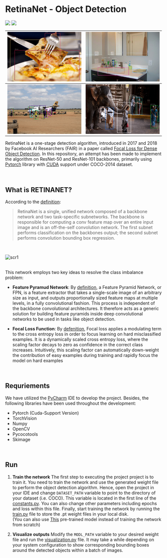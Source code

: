 # RetinaNet - Object Detection
<img src="https://badgen.net/badge/Version/1.1/blue?icon=github"> <img src="https://badgen.net/badge/Status/Stable/green?icon=git">
<br/>


| ![scr1](https://github.com/kimiaf1998/Retinanet/blob/master/screenshots/5.png "Detection Result 1") | ![scr2](https://github.com/kimiaf1998/Retinanet/blob/master/screenshots/6.png "Detection Result 2") |
| ------------ | ------------ |
| ![scr4](https://github.com/kimiaf1998/Retinanet/blob/master/screenshots/1.png "Detection Result 3") | ![scr3](https://github.com/kimiaf1998/Retinanet/blob/master/screenshots/3.png "Detection Result 4") |

RetinaNet is a one-stage detection algorithm, introduced in 2017 and 2018 by Facebook AI Researchers (FAIR) in a paper called [Focal Loss for Dense Object Detection](https://arxiv.org/abs/1708.02002 "Focal Loss for Dense Object Detection").
In this repository, an attempt has been made to implement the algorithm on ResNet-50 and ResNet-101 backbones, primarily using [Pytorch](https://pytorch.org/ "Pytorch") library with [CUDA](https://en.wikipedia.org/wiki/CUDA "CUDA") support under COCO-2014 dataset.

<br>

## What is RETINANET?
According to the [definition](https://tinyurl.com/5bksrrrr "definition"):
> RetinaNet is a single, unified network composed of a backbone network and two task-specific subnetworks. The backbone is responsible for computing a conv feature map over an entire input image and is an off-the-self convolution network. The first subnet performs classification on the backbones output; the second subnet performs convolution bounding box regression.

<br>

 ![scr1](https://pbs.twimg.com/media/D_TF0tjUEAElZkp.jpg "RetinaNet Architecture")

<br>This network employs two key ideas to resolve the class imbalance problem:
- **Feature Pyramud Network**: By [definition](https://paperswithcode.com/method/fpn "definition"), a Feature Pyramid Network, or FPN, is a feature extractor that takes a single-scale image of an arbitrary size as input, and outputs proportionally sized feature maps at multiple levels, in a fully convolutional fashion. This process is independent of the backbone convolutional architectures. It therefore acts as a generic solution for building feature pyramids inside deep convolutional networks to be used in tasks like object detection.


- **Focal Loss Function**:  By [defenition](https://paperswithcode.com/method/focal-loss#:~:text=Focal%20loss%20applies%20a%20modulating,in%20the%20correct%20class%20increases. "defenition"), Focal loss applies a modulating term to the cross entropy loss in order to focus learning on hard misclassified examples. It is a dynamically scaled cross entropy loss, where the scaling factor decays to zero as confidence in the correct class increases. Intuitively, this scaling factor can automatically down-weight the contribution of easy examples during training and rapidly focus the model on hard examples
<br>

## Requriements
We have utilized the [PyCharm](https://www.jetbrains.com/pycharm/ "PyCharm") IDE to develop the project. Besides, the following libraries have been used throughout the development:
- Pytorch (Cuda-Support Version)
- TorchVision
- Numpy
- OpenCV
- Pycocotools
- Skimage
<br>

## Run
1. **Train the network**
The first step to executing the project project is to train it. You need to train the network and use the generated weight file to perform the object detection algorithm. Hence, open the project in your IDE and change `DATASET_PATH` variable to point to the directory of your dataset (i.e. COCO). This variable is located in the first line of the [constants.py](https://github.com/kimiaf1998/Retinanet/blob/master/net/utility/constants.py "constants.py"). You can also change other parameters including epochs and loss within this file. Finally, start training the network by running the [train.py](https://github.com/kimiaf1998/Retinanet/blob/master/train.py "train.py") file to store the .pt weight files in your local disk.<br>(You can also use [This](https://google.com "This") pre-trained model instead of training the network from scratch)


2. **Visualize outputs**
Modify the `MODL_PATH` variable to your desired weight file and run the [visualization.py](https://github.com/kimiaf1998/Retinanet/blob/master/visualization.py "visualization.py") file. It may take a while depending on your system configuration to show corresponding bounding boxes around the detected objects within a batch of images.
